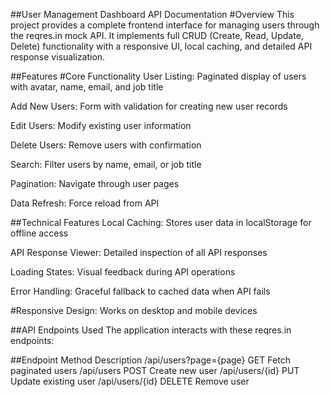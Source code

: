 ##User Management Dashboard API Documentation
#Overview
This project provides a complete frontend interface for managing users through the reqres.in mock API. It implements full CRUD (Create, Read, Update, Delete) functionality with a responsive UI, local caching, and detailed API response visualization.

##Features
#Core Functionality
User Listing: Paginated display of users with avatar, name, email, and job title

Add New Users: Form with validation for creating new user records

Edit Users: Modify existing user information

Delete Users: Remove users with confirmation

Search: Filter users by name, email, or job title

Pagination: Navigate through user pages

Data Refresh: Force reload from API

##Technical Features
Local Caching: Stores user data in localStorage for offline access

API Response Viewer: Detailed inspection of all API responses

Loading States: Visual feedback during API operations

Error Handling: Graceful fallback to cached data when API fails

#Responsive Design: Works on desktop and mobile devices

##API Endpoints Used
The application interacts with these reqres.in endpoints:

##Endpoint	Method	Description
/api/users?page={page}	GET	Fetch paginated users
/api/users	POST	Create new user
/api/users/{id}	PUT	Update existing user
/api/users/{id}	DELETE	Remove user
